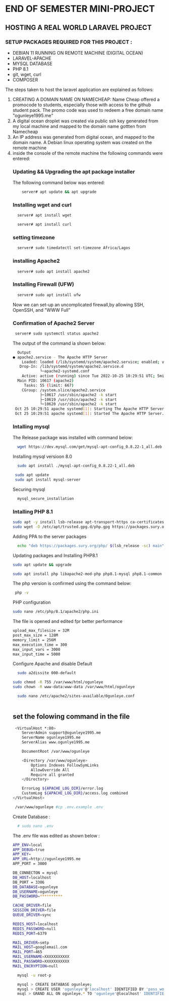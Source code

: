 <h1> END OF SEMESTER MINI-PROJECT </h1>
<h2> HOSTING A REAL WORLD LARAVEL PROJECT </h2>

<h3> SETUP PACKAGES REQUIRED FOR THIS PROJECT :</h3>

<ul>
  <li>
    DEBIAN 11 RUNNING ON REMOTE MACHINE (DIGITAL OCEAN)
  </li>
  <li>
    LARAVEL-APACHE
  </li>
  <li>
    MYSQL DATABASE
  </li>
  <li>
    PHP 8.1
  </li>
  <li>
    git, wget, curl
  </li>
  <li>
    COMPOSER
  </li>
  
</ul>

<p> The steps taken to host the laravel application are explained as follows: </p>

<ol>
  <li>CREATING A DOMAIN NAME ON NAMECHEAP: Name Cheap offered a promocode to students, especially those with access to the github student pack. The promo code was used to redeem a free domain name "ogunleye1995.me"</li>
  <li>A digital ocean droplet was created via public ssh key generated from my local machine and mapped to the domain name gottten from Namecheap</li>
  <li>An IP address was generated from digital ocean, and mapped to the domain name. A Debian linux operating system was created on the remote machine </li>
  <li>inside the console of the remote machine the following commands were entered: </li>
    <h3> Updating && Upgrading the apt package installer </h3>
    <p> The following command below was entered: </p>
    
``` bash
    server# apt update && apt upgrade
```
  
  <h3> Installing wget and curl </h3>
  
``` bash
  server# apt install wget
```

``` bash
  server# apt install curl
```
  
  <h3> setting timezone </h3>
  
``` bash
  server# sudo timedatectl set-timezone Africa/Lagos
```
  <h3> installing Apache2 </h3>
 
``` bash
  server# sudo apt install apache2
```
  
  <h3> Installing Firewall (UFW) </h3>
  
``` bash
  server# sudo apt install ufw
```
 <p> Now we can set-up an uncomplicated firewall,by allowing SSH, OpenSSH, and "WWW Full" </p>
  <h3> Confirmation of Apache2 Server </h3>

 ``` bash
  server# sudo systemctl status apache2
```
  <p> The output of the command ia shown below: </p>
  
``` bash
  Output
● apache2.service - The Apache HTTP Server
    Loaded: loaded (/lib/systemd/system/apache2.service; enabled; vendor preset: enabled)
   Drop-In: /lib/systemd/system/apache2.service.d
            └─apache2-systemd.conf
    Active: active (running) since Tue 2022-10-25 10:29:51 UTC; 5min ago
  Main PID: 10617 (apache2)
     Tasks: 55 (limit: 667)
    CGroup: /system.slice/apache2.service
            ├─10617 /usr/sbin/apache2 -k start
            ├─10619 /usr/sbin/apache2 -k start
            └─10620 /usr/sbin/apache2 -k start
 Oct 25 10:29:51 apache systemd[1]: Starting The Apache HTTP Server…
 Oct 25 10:29:51 apache systemd[1]: Started The Apache HTTP Server.
```
  
  <h3> Intalling mysql </h3>
  
  <p> The Release package was installed with command below: </p>
  
``` bash
  wget https://dev.mysql.com/get/mysql-apt-config_0.8.22-1_all.deb
```
  <p> Installing mysql versioon 8.0 </p>
  
``` bash
  sudo apt install ./mysql-apt-config_0.8.22-1_all.deb
```
  
  
``` bash  
 sudo apt update
 sudo apt install mysql-server
```
  
  <p> Securing mysql </p>
  
  
``` bash
  mysql_secure_installation
```
  
 <h3> Intalling PHP 8.1 </h3>
  
``` bash
sudo apt -y install lsb-release apt-transport-https ca-certificates
sudo wget -O /etc/apt/trusted.gpg.d/php.gpg https://packages.sury.org/php/apt.gpg
```
  <p> Adding PPA to the server packages </p>
  
``` bash
  echo "deb https://packages.sury.org/php/ $(lsb_release -sc) main" | sudo tee /etc/apt/sources.list.d/php.list
```
  <p> Updating packages and Installing PHP8.1 </p>
  
``` bash
sudo apt update && upgrade

sudo apt install php libapache2-mod-php php8.1-mysql php8.1-common php8.1-mysql php8.1-xml php8.1-xmlrpc php8.1-curl php8.1-gd php8.1-imagick php8.1-cli php8.1-dev php8.1-imap php8.1-mbstring php8.1-opcache php8.1-soap php8.1-zip php8.1-intl -y
```
  
  <p> The php version is confirmed using the command below: </p>
  
``` bash
 php -v
```
  <p> PHP configuration </p>
  
``` bash
sudo nano /etc/php/8.1/apache2/php.ini
```
  
  <p> The file is opened and edited fpr better performance</p>
  
``` bash
upload_max_filesize = 32M 
post_max_size = 128M 
memory_limit = 256M 
max_execution_time = 300 
max_input_vars = 3000 
max_input_time = 5000
```
  
  <p> Configure Apache and disable Default </p>
  
``` bash
  sudo a2dissite 000-default
```
  
``` bash
sudo chmod -R 755 /var/www/html/ogunleye
sudo chown -R www-data:www-data /var/www/html/ogunleye
```
  
  
``` bash
  sudo nano /etc/apache2/sites-available/0gunleye.conf
  
```
  
  <h2> set the folowing command in the file </h2>
  
  
 ``` bash
  <VirtualHost *:80>
     ServerAdmin support@ogunleye1995.me
     ServerName ogunleye1995.me
     ServerAlias www.ogunlye1995.me

     DocumentRoot /var/www/ogunleye

     <Directory /var/www/ogunleye>
         Options Indexes FollowSymLinks
         AllowOverride All
         Require all granted
     </Directory>

     ErrorLog ${APACHE_LOG_DIR}/error.log 
     CustomLog ${APACHE_LOG_DIR}/access.log combined 
 </VirtualHost>
 ```
  
 ``` bash
  /var/www/ogunleye #cp .env.example .env
  ```
  
  <p>Create Database : <p>

``` bash
  # sudo nano .env
```
  <p> The .env file was edited as shown below :</p>
  
``` bash
APP_ENV=local
APP_DEBUG=true
APP_KEY=
APP_URL=http://ogunleye1995.me
APP_PORT = 3000

DB_CONNECTON = mysql
DB_HOST=localhost
DB_PORT = 3306
DB_DATABASE=ogunleye
DB_USERNAME=ogunleye
DB_PASSWORD=**********

CACHE_DRIVER=file
SESSION_DRIVER=file
QUEUE_DRIVER=sync

REDIS_HOST=localhost
REDIS_PASSWORD=null
REDIS_PORT=6379

MAIL_DRIVER=smtp
MAIL_HOST=googlemail.com
MAIL_PORT=465
MAIL_USERNAME=XXXXXXXXXXX
MAIL_PASSWORD=XXXXXXXXXXX
MAIL_ENCRYPTION=null
```
  
``` bash
  mysql -u root-p
```
  
``` bash
  mysql > CREATE DATABASE ogunleye;
  mysql > CREATE USER 'ogunleye'@'localhost' IDENTIFIED BY 'pass_word';
  msql > GRAND ALL ON ogunleye.* TO 'ogunleye'@localhost' IDENTIFIED BY 'pass_word';
  
```
  
</ol>
